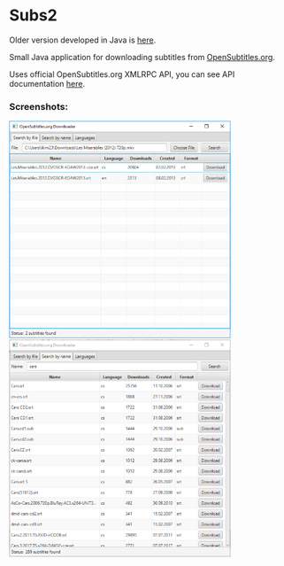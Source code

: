 # Subs2

Older version developed in Java is [here](https://github.com/ikim23/Subs).

Small Java application for downloading subtitles from [OpenSubtitles.org](http://www.opensubtitles.org/).

Uses official OpenSubtitles.org XMLRPC API, you can see API documentation [here](https://trac.opensubtitles.org/projects%3Cscript%20type=/opensubtitles/wiki/XMLRPC0").

### Screenshots:
<img src="img/01.png" width="400px" alt>
<img src="img/02.png" width="400px" alt>
